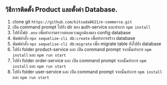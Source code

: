 ## วิธีการติดตั้ง Product และตั้งค่า Database.

1. clone git `https://github.com/kitsada8621/e-commerce.git`
2. เปิด command prompt ไปยัง dir ของ auth-service และทำการ `npm install`
3. ไปยังไฟล์ `.env` เพื่อทำการตรวจสอบความถูกต้องของ config database
4. พิมพ์คำสั่ง `npx sequelize-cli db:create` เพื่อทำการสร้าง database
5. พิมพ์คำสั่ง `npx sequelize-cli db:migrate` เพื่อ migrate table ยังไปยัง database
6. ไปยัง folder product-service และ เปิด command prompt จากนั้นทำการ `npm install` และ `npm run start`
7. ไปยัง folder order-service และ เปิด command prompt จากนั้นทำการ `npm install` และ `npm run start`
8. ไปยัง folder user-service และ เปิด command prompt จากนั้นทำการ `npm install` และ `npm run start`

